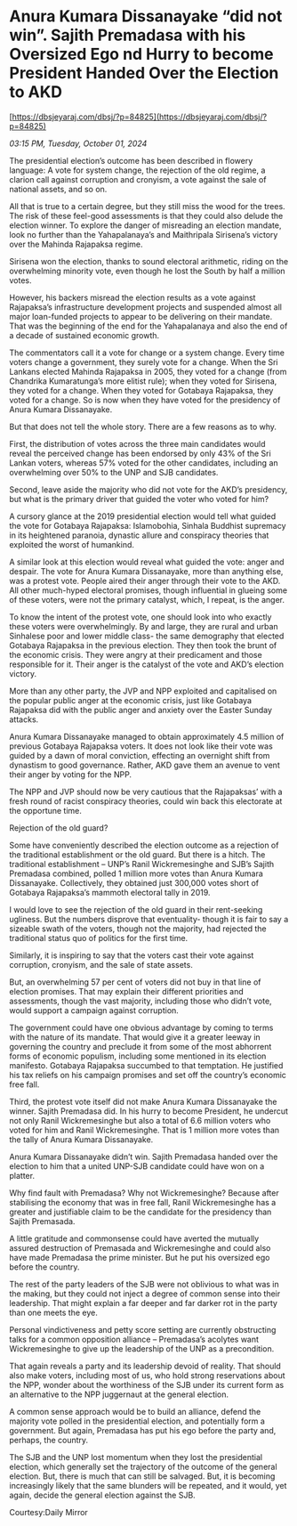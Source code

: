 # Anura Kumara Dissanayake “did not win”.  Sajith Premadasa with his Oversized Ego nd Hurry to become President Handed Over the Election to  AKD

[https://dbsjeyaraj.com/dbsj/?p=84825](https://dbsjeyaraj.com/dbsj/?p=84825)

*03:15 PM, Tuesday, October 01, 2024*

The presidential election’s outcome has been described in flowery language: A vote for system change, the rejection of the old regime, a clarion call against corruption and cronyism, a vote against the sale of national assets, and so on.

All that is true to a certain degree, but they still miss the wood for the trees. The risk of these feel-good assessments is that they could also delude the election winner. To explore the danger of misreading an election mandate, look no further than the Yahapalanaya’s and Maithripala Sirisena’s victory over the Mahinda Rajapaksa regime.

Sirisena won the election, thanks to sound electoral arithmetic, riding on the overwhelming minority vote, even though he lost the South by half a million votes.

However, his backers misread the election results as a vote against Rajapaksa’s infrastructure development projects and suspended almost all major loan-funded projects to appear to be delivering on their mandate. That was the beginning of the end for the Yahapalanaya and also the end of a decade of sustained economic growth.

The commentators call it a vote for change or a system change. Every time voters change a government, they surely vote for a change. When the Sri Lankans elected Mahinda Rajapaksa in 2005, they voted for a change (from Chandrika Kumaratunga’s more elitist rule); when they voted for Sirisena, they voted for a change. When they voted for Gotabaya Rajapaksa, they voted for a change. So is now when they have voted for the presidency of Anura Kumara Dissanayake.

But that does not tell the whole story. There are a few reasons as to why.

First, the distribution of votes across the three main candidates would reveal the perceived change has been endorsed by only 43% of the Sri Lankan voters, whereas 57% voted for the other candidates, including an overwhelming over 50% to the UNP and SJB candidates.

Second, leave aside the majority who did not vote for the AKD’s presidency, but what is the primary driver that guided the voter who voted for him?

A cursory glance at the 2019 presidential election would tell what guided the vote for Gotabaya Rajapaksa: Islamobohia,  Sinhala Buddhist supremacy in its heightened paranoia, dynastic allure and conspiracy theories that exploited the worst of humankind.

A similar look at this election would reveal what guided the vote:  anger and despair. The vote for Anura Kumara Dissanayake, more than anything else, was a protest vote. People aired their anger through their vote to the AKD. All other much-hyped electoral promises, though influential in glueing some of these voters, were not the primary catalyst, which, I repeat, is the anger.

To know the intent of the protest vote, one should look into who exactly these voters were overwhelmingly. By and large, they are rural and urban Sinhalese poor and lower middle class-  the same demography that elected Gotabaya Rajapaksa in the previous election. They then took the brunt of the economic crisis. They were angry at their predicament and those responsible for it. Their anger is the catalyst of the vote and AKD’s election victory.

More than any other party, the JVP and NPP exploited and capitalised on the popular public anger at the economic crisis, just like Gotabaya Rajapaksa did with the public anger and anxiety over the Easter Sunday attacks.

Anura Kumara Dissanayake managed to obtain approximately 4.5 million of previous Gotabaya Rajapaksa voters. It does not look like their vote was guided by a dawn of moral conviction, effecting an overnight shift from dynastism to good governance. Rather, AKD gave them an avenue to vent their anger by voting for the NPP.

The NPP and JVP should now be very cautious that the Rajapaksas’ with a fresh round of racist conspiracy theories, could win back this electorate at the opportune time.

Rejection of the old guard?

Some have conveniently described the election outcome as a rejection of the traditional establishment or the old guard. But there is a hitch. The traditional establishment – UNP’s Ranil Wickremesinghe and SJB’s Sajith Premadasa combined, polled 1 million more votes than Anura Kumara Dissanayake. Collectively, they obtained just 300,000 votes short of Gotabaya Rajapaksa’s mammoth electoral tally in 2019.

I would love to see the rejection of the old guard in their rent-seeking ugliness. But the numbers disprove that eventuality- though it is fair to say a sizeable swath of the voters, though not the majority, had rejected the traditional status quo of politics for the first time.

Similarly, it is inspiring to say that the voters cast their vote against corruption, cronyism, and the sale of state assets.

But, an overwhelming 57 per cent of voters did not buy in that line of election promises. That may explain their different priorities and assessments, though the vast majority, including those who didn’t vote, would support a campaign against corruption.

The government could have one obvious advantage by coming to terms with the nature of its mandate. That would give it a greater leeway in governing the country and preclude it from some of the most abhorrent forms of economic populism, including some mentioned in its election manifesto. Gotabaya Rajapaksa succumbed to that temptation. He justified his tax reliefs on his campaign promises and set off the country’s economic free fall.

Third, the protest vote itself did not make Anura Kumara Dissanayake the winner. Sajith Premadasa did. In his hurry to become President, he undercut not only Ranil Wickremesinghe but also a total of 6.6 million voters who voted for him and Ranil Wickremesinghe. That is 1 million more votes than the tally of Anura Kumara Dissanayake.

Anura Kumara Dissanayake didn’t win.  Sajith Premadasa handed over the election to him that a united UNP-SJB candidate could have won on a platter.

Why find fault with Premadasa? Why not Wickremesinghe? Because after stabilising the economy that was in free fall, Ranil Wickremesinghe has a greater and justifiable claim to be the candidate for the presidency than Sajith Premasada.

A little gratitude and commonsense could have averted the mutually assured destruction of Premasada and Wickremesinghe and could also have made  Premadasa the prime minister. But he put his oversized ego before the country.

The rest of the party leaders of the SJB were not oblivious to what was in the making, but they could not inject a degree of common sense into their leadership. That might explain a far deeper and far darker rot in the party than one meets the eye.

Personal vindictiveness and petty score setting are currently obstructing talks for a common opposition alliance – Premadasa’s acolytes want Wickremesinghe to give up the leadership of the UNP as a precondition.

That again reveals a party and its leadership devoid of reality. That should also make voters, including most of us, who hold strong reservations about the NPP, wonder about the worthiness of the SJB under its current form as an alternative to the NPP juggernaut at the general election.

A common sense approach would be to build an alliance, defend the majority vote polled in the presidential election, and potentially form a government. But again, Premadasa has put his ego before the party and, perhaps, the country.

The SJB and the UNP lost momentum when they lost the presidential election, which generally set the trajectory of the outcome of the general election. But, there is much that can still be salvaged. But, it is becoming increasingly likely that the same blunders will be repeated, and it would, yet again, decide the general election against the SJB.

Courtesy:Daily  Mirror

